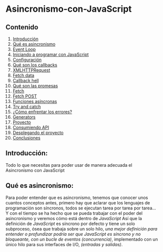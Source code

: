 # Asincronismo-con-JavaScript

## Contenido

1. [Introducción](#introduction)
2. [Qué es asincronismo](#asincronismo)
3. [Event Loop](#event-loop)
4. [Iniciando a programar con JavaScript](#iniciando-a-programar-con-javascript)
5. [Configuración](#configuracion)
6. [Qué son los callbacks](#que-son-los-callbacks)
7. [XMLHTTPRequest](#xmlhttprequest)
8. [Fetch data](#fetch-data)
9. [Callback hell](#callback-hell)
10. [Qué son las promesas](#que-son-las-promesas)
11. [Fetch](#fetch)
12. [Fetch POST](#fetch-post)
13. [Funciones asíncronas](#funciones-asincronas)
14. [Try and catch](#try-and-catch)
15. [¿Cómo enfrentar los errores?](#como-enfrentar-los-errores)
16. [Generators](#generators)
17. [Proyecto](#proyecto)
18. [Consumiendo API](#consumiendo-api)
19. [Desplegando el proyecto](#desplegando-el-proyecto)
20. [Conclusiones](#conclusiones)

## Introducción:

Todo lo que necesitas para poder usar de manera adecuada el Asincronismo con JavaScript

## Qué es asincronismo:

Para poder entender que es asincronismo, tenemos que conocer unos cuantos conceptos antes, primero hay que aclarar que los lenguajes de programación son síncronos, todos se ejecutan tarea por tarea por tarea…
Y con el tiempo se ha hecho que se pueda trabajar con el poder del asincronismo y veremos cómo está dentro de _JavaScript_
Así que la definición de _JavaScript_ es síncrono por defecto y tiene un solo subproceso, ósea que trabaja sobre un solo hilo, _una mejor definición para entender o profundizar podría ser que JavaScript es síncrono y no bloqueante, con un bucle de eventos (concurrencia)_, implementado con un único hilo para sus interfaces de I/O, _(entradas y salidas)_.

